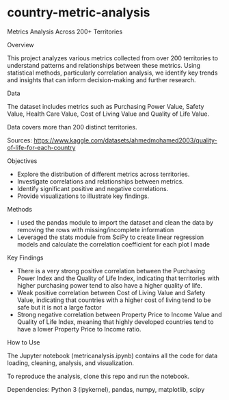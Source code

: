 # country-metric-analysis

Metrics Analysis Across 200+ Territories

Overview

This project analyzes various metrics collected from over 200 territories to understand patterns and relationships between these metrics. Using statistical methods, particularly correlation analysis, we identify key trends and insights that can inform decision-making and further research.

Data

The dataset includes metrics such as Purchasing Power Value, Safety Value, Health Care Value, Cost of Living Value and Quality of Life Value.

Data covers more than 200 distinct territories.

Sources: https://www.kaggle.com/datasets/ahmedmohamed2003/quality-of-life-for-each-country

Objectives

- Explore the distribution of different metrics across territories.
- Investigate correlations and relationships between metrics.
- Identify significant positive and negative correlations.
- Provide visualizations to illustrate key findings.

Methods

- I used the pandas module to import the dataset and clean the data by removing the rows with missing/incomplete information
- Leveraged the stats module from SciPy to create linear regression models and calculate the correlation coefficient for each plot I made

Key Findings

- There is a very strong positive correlation between the Purchasing Power Index and the Quality of Life Index, indicating that territories with higher purchasing power tend to also have a higher quality of life.
- Weak positive correlation between Cost of Living Value and Safety Value, indicating that countries with a higher cost of living tend to be safe but it is not a large factor
- Strong negative correlation between Property Price to Income Value and Quality of Life Index, meaning that highly developed countries tend to have a lower Property Price to Income ratio.

How to Use

The Jupyter notebook (metricanalysis.ipynb) contains all the code for data loading, cleaning, analysis, and visualization.

To reproduce the analysis, clone this repo and run the notebook.

Dependencies: Python 3 (ipykernel), pandas, numpy, matplotlib, scipy
